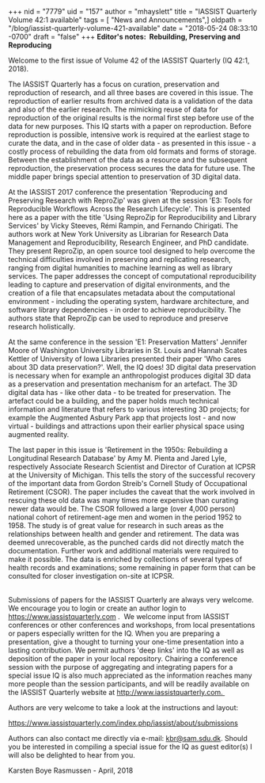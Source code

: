 +++
nid = "7779"
uid = "157"
author = "mhayslett"
title = "IASSIST Quarterly Volume 42:1 available"
tags = [ "News and Announcements",]
oldpath = "/blog/iassist-quarterly-volume-421-available"
date = "2018-05-24 08:33:10 -0700"
draft = "false"
+++
**Editor's notes:  Rebuilding, Preserving and Reproducing**

Welcome to the first issue of Volume 42 of the IASSIST Quarterly (IQ
42:1, 2018).

The IASSIST Quarterly has a focus on curation, preservation and
reproduction of research, and all three bases are covered in this issue.
The reproduction of earlier results from archived data is a validation
of the data and also of the earlier research. The mimicking reuse of
data for reproduction of the original results is the normal first step
before use of the data for new purposes. This IQ starts with a paper on
reproduction. Before reproduction is possible, intensive work is
required at the earliest stage to curate the data, and in the case of
older data - as presented in this issue - a costly process of rebuilding
the data from old formats and forms of storage. Between the
establishment of the data as a resource and the subsequent reproduction,
the preservation process secures the data for future use. The middle
paper brings special attention to preservation of 3D digital data.

At the IASSIST 2017 conference the presentation 'Reproducing and
Preserving Research with ReproZip' was given at the session 'E3: Tools
for Reproducible Workflows Across the Research Lifecycle'. This is
presented here as a paper with the title 'Using ReproZip for
Reproducibility and Library Services' by Vicky Steeves, Rémi Rampin,
and Fernando Chirigati. The authors work at New York University as
Librarian for Research Data Management and Reproducibility, Research
Engineer, and PhD candidate. They present ReproZip, an open source tool
designed to help overcome the technical difficulties involved in
preserving and replicating research, ranging from digital humanities to
machine learning as well as library services. The paper addresses the
concept of computational reproducibility leading to capture and
preservation of digital environments, and the creation of a file that
encapsulates metadata about the computational environment - including
the operating system, hardware architecture, and software library
dependencies - in order to achieve reproducibility. The authors state
that ReproZip can be used to reproduce and preserve research
holistically.

At the same conference in the session 'E1: Preservation Matters'
Jennifer Moore of Washington University Libraries in St. Louis and
Hannah Scates Kettler of University of Iowa Libraries presented their
paper 'Who cares about 3D data preservation?'. Well, the IQ does! 3D
digital data preservation is necessary when for example an
anthropologist produces digital 3D data as a preservation and
presentation mechanism for an artefact. The 3D digital data has - like
other data - to be treated for preservation. The artefact could be a
building, and the paper holds much technical information and literature
that refers to various interesting 3D projects; for example the
Augmented Asbury Park app that projects lost - and now virtual -
buildings and attractions upon their earlier physical space using
augmented reality.

The last paper in this issue is 'Retirement in the 1950s: Rebuilding a
Longitudinal Research Database' by Amy M. Pienta and Jared Lyle,
respectively Associate Research Scientist and Director of Curation at
ICPSR at the University of Michigan. This tells the story of the
successful recovery of the important data from Gordon Streib's Cornell
Study of Occupational Retirement (CSOR). The paper includes the caveat
that the work involved in rescuing these old data was many times more
expensive than curating newer data would be. The CSOR followed a large
(over 4,000 person) national cohort of retirement-age men and women in
the period 1952 to 1958. The study is of great value for research in
such areas as the relationships between health and gender and
retirement. The data was deemed unrecoverable, as the punched cards did
not directly match the documentation. Further work and additional
materials were required to make it possible. The data is enriched by
collections of several types of health records and examinations; some
remaining in paper form that can be consulted for closer investigation
on-site at ICPSR.                                            

Submissions of papers for the IASSIST Quarterly are always very welcome.
We encourage you to login or create an author login to
<https://www.iassistquarterly.com> .  We welcome input from IASSIST
conferences or other conferences and workshops, from local presentations
or papers especially written for the IQ. When you are preparing a
presentation, give a thought to turning your one-time presentation into
a lasting contribution. We permit authors 'deep links' into the IQ as
well as deposition of the paper in your local repository. Chairing a
conference session with the purpose of aggregating and integrating
papers for a special issue IQ is also much appreciated as the
information reaches many more people than the session participants, and
will be readily available on the IASSIST Quarterly website at
http://www.iassistquarterly.com. 

Authors are very welcome to take a look at the instructions and layout:

<https://www.iassistquarterly.com/index.php/iassist/about/submissions>

Authors can also contact me directly via e-mail: kbr@sam.sdu.dk. Should
you be interested in compiling a special issue for the IQ as guest
editor(s) I will also be delighted to hear from you.

Karsten Boye Rasmussen - April, 2018
